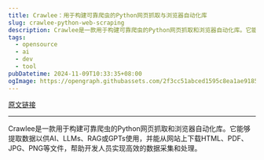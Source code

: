 ```yaml
---
title: Crawlee：用于构建可靠爬虫的Python网页抓取与浏览器自动化库
slug: crawlee-python-web-scraping
description: Crawlee是一款用于构建可靠爬虫的Python网页抓取和浏览器自动化库。它能够提取数据以供AI、LLMs、RAG或GPTs使用，并能从网站上下载HTML、PDF、JPG、PNG等文件，帮助开发人员实现高效的数据采集和处理。
tags: 
  - opensource
  - ai
  - dev
  - tool
pubDatetime: 2024-11-09T10:33:35+08:00
ogImage: https://opengraph.githubassets.com/2f3cc51abced1595c8ea1ae918573f8288cdf5ce34184c2ea73e9a6344dee9ce/apify/crawlee-python
---
```


[原文链接](https://github.com/apify/crawlee-python)

---

Crawlee是一款用于构建可靠爬虫的Python网页抓取和浏览器自动化库。它能够提取数据以供AI、LLMs、RAG或GPTs使用，并能从网站上下载HTML、PDF、JPG、PNG等文件，帮助开发人员实现高效的数据采集和处理。

